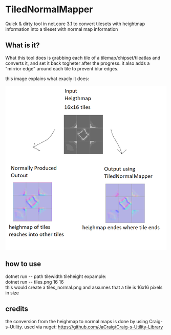 # TiledNormalMapper
Quick &amp; dirty tool in net.core 3.1 to convert tilesets with heightmap information into a tileset with normal map information

## What is it?

What this tool does is grabbing each tile of a tilemap/chipset/tileatlas and converts it, and set it back togheter after the progress.
it also adds a "mirrior edge" around each tile to prevent blur edges.

this image explains what exacly it does:

![What it does](https://github.com/Salmakis/TiledNormalMapper/blob/master/readme.png)

## how to use
dotnet run -- path tilewidth tileheight
expample:  
dotnet run -- tiles.png 16 16  
this would create a tiles_normal.png and assumes that a tile is 16x16 pixels in size

## credits

the conversion from the heighmap to normal maps is done by using Craig-s-Utility.
used via nuget:
https://github.com/JaCraig/Craig-s-Utility-Library
